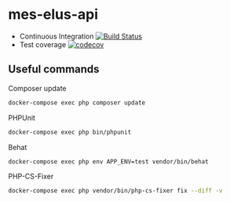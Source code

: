# mes-elus-api

* Continuous Integration [![Build Status](https://travis-ci.org/smourph/mes-elus-api.svg?branch=master)](https://travis-ci.org/smourph/mes-elus-api)
* Test coverage [![codecov](https://codecov.io/gh/smourph/mes-elus-api/branch/master/graph/badge.svg)](https://codecov.io/gh/smourph/mes-elus-api)

## Useful commands

Composer update

```bash
docker-compose exec php composer update
```

PHPUnit

```bash
docker-compose exec php bin/phpunit
```

Behat

```bash
docker-compose exec php env APP_ENV=test vendor/bin/behat
```

PHP-CS-Fixer

```bash
docker-compose exec php vendor/bin/php-cs-fixer fix --diff -v
```
